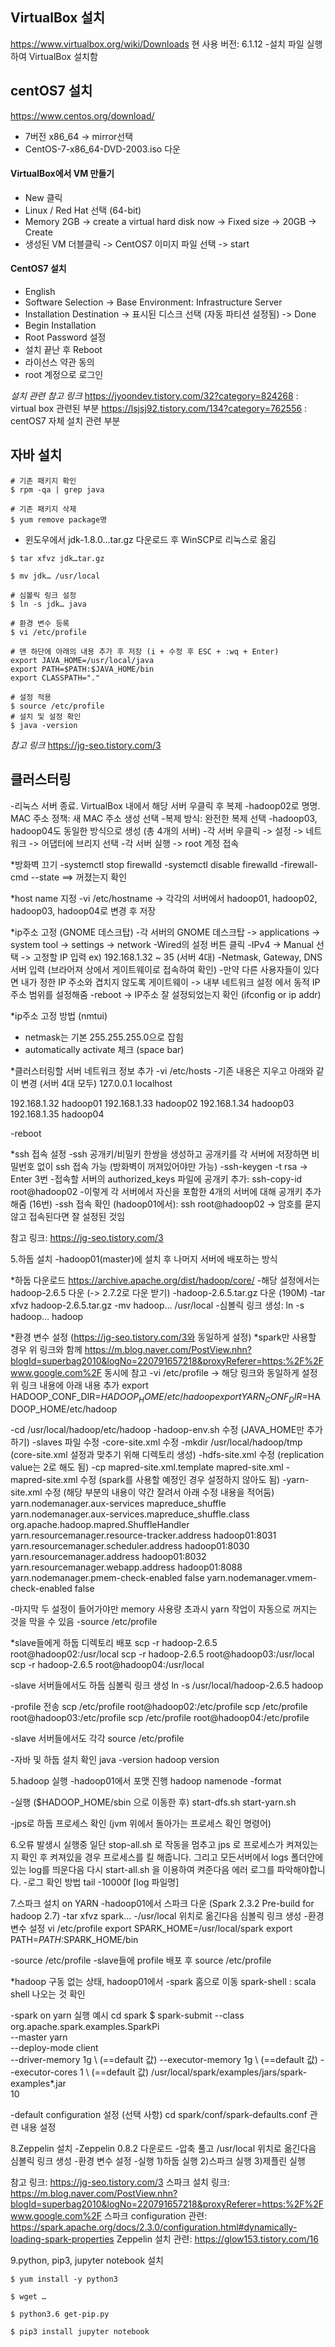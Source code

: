 ## VirtualBox 설치
https://www.virtualbox.org/wiki/Downloads
현 사용 버전: 6.1.12
-설치 파일 실행하여 VirtualBox 설치함

## centOS7 설치
https://www.centos.org/download/ 
- 7버전 x86_64 -> mirror선택
- CentOS-7-x86_64-DVD-2003.iso 다운

#### VirtualBox에서 VM 만들기
- New 클릭
- Linux / Red Hat 선택 (64-bit)
- Memory 2GB -> create a virtual hard disk now -> Fixed size -> 20GB -> Create
- 생성된 VM 더블클릭 -> CentOS7 이미지 파일 선택 -> start

#### CentOS7 설치
- English
- Software Selection -> Base Environment: Infrastructure Server
- Installation Destination -> 표시된 디스크 선택 (자동 파티션 설정됨) -> Done
- Begin Installation
- Root Password 설정
- 설치 끝난 후 Reboot
- 라이선스 약관 동의
- root 계정으로 로그인

*설치 관련 참고 링크*
https://jyoondev.tistory.com/32?category=824268 : virtual box 관련된 부분
https://lsjsj92.tistory.com/134?category=762556 : centOS7 자체 설치 관련 부분                                                                                  
                                                            

## 자바 설치
```shell
# 기존 패키지 확인
$ rpm -qa | grep java

# 기존 패키지 삭제
$ yum remove package명
```
- 윈도우에서 jdk-1.8.0...tar.gz 다운로드 후 WinSCP로 리눅스로 옮김
```shell
$ tar xfvz jdk…tar.gz

$ mv jdk… /usr/local

# 심볼릭 링크 설정
$ ln -s jdk… java 
```
```shell
# 환경 변수 등록
$ vi /etc/profile

# 맨 하단에 아래의 내용 추가 후 저장 (i + 수정 후 ESC + :wq + Enter)
export JAVA_HOME=/usr/local/java
export PATH=$PATH:$JAVA_HOME/bin
export CLASSPATH="."

# 설정 적용
$ source /etc/profile
# 설치 및 설정 확인
$ java -version
```

*참고 링크*
https://jg-seo.tistory.com/3

## 클러스터링
-리눅스 서버 종료. VirtualBox 내에서 해당 서버 우클릭 후 복제
-hadoop02로 명명. MAC 주소 정책: 새 MAC 주소 생성 선택
-복제 방식: 완전한 복제 선택
-hadoop03, hadoop04도 동일한 방식으로 생성 (총 4개의 서버)
-각 서버 우클릭 -> 설정 -> 네트워크 -> 어댑터에 브리지 선택
-각 서버 실행 -> root 계정 접속

*방화벽 끄기
-systemctl stop firewalld
-systemctl disable firewalld
-firewall-cmd --state ==> 꺼졌는지 확인

*host name 지정
-vi /etc/hostname -> 각각의 서버에서 hadoop01, hadoop02, hadoop03, hadoop04로 변경 후 저장

*ip주소 고정 (GNOME 데스크탑)
-각 서버의 GNOME 데스크탑 -> applications -> system tool -> settings -> network
-Wired의 설정 버튼 클릭
-IPv4 -> Manual 선택 -> 고정할 IP 입력
ex) 192.168.1.32 ~ 35 (서버 4대)
-Netmask, Gateway, DNS 서버 입력 (브라어져 상에서 게이트웨이로 접속하여 확인)
-만약 다른 사용자들이 있다면 내가 정한 IP 주소와 겹치지 않도록 게이트웨이 -> 내부 네트워크 설정 에서 동적 IP 주소 범위를 설정해줌
-reboot -> IP주소 잘 설정되었는지 확인 (ifconfig or ip addr)

*ip주소 고정 방법 (nmtui)
- netmask는 기본 255.255.255.0으로 잡힘
- automatically activate 체크 (space bar)

*클러스터링할 서버 네트워크 정보 추가
-vi /etc/hosts
-기존 내용은 지우고 아래와 같이 변경 (서버 4대 모두)
127.0.0.1          localhost

192.168.1.32     hadoop01
192.168.1.33     hadoop02
192.168.1.34     hadoop03
192.168.1.35     hadoop04

-reboot

*ssh 접속 설정
-ssh 공개키/비밀키 한쌍을 생성하고 공개키를 각 서버에 저장하면 비밀번호 없이 ssh 접속 가능 (방화벽이 꺼져있어야만 가능)
-ssh-keygen -t rsa -> Enter 3번
-접속할 서버의 authorized_keys 파일에 공개키 추가: ssh-copy-id root@hadoop02
-이렇게 각 서버에서 자신을 포함한 4개의 서버에 대해 공개키 추가해줌 (16번)
-ssh 접속 확인 (hadoop01에서): ssh root@hadoop02 -> 암호를 묻지 않고 접속된다면 잘 설정된 것임

참고 링크: https://jg-seo.tistory.com/3

5.하둡 설치
-hadoop01(master)에 설치 후 나머지 서버에 배포하는 방식

*하둡 다운로드
https://archive.apache.org/dist/hadoop/core/
-해당 설정에서는 hadoop-2.6.5 다운  (-> 2.7.2로 다운 받기)
-hadoop-2.6.5.tar.gz 다운 (190M)
-tar xfvz hadoop-2.6.5.tar.gz
-mv hadoop… /usr/local
-심볼릭 링크 생성: ln -s hadoop… hadoop

*환경 변수 설정 (https://jg-seo.tistory.com/3와 동일하게 설정)
*spark만 사용할 경우 위 링크와 함께 https://m.blog.naver.com/PostView.nhn?blogId=superbag2010&logNo=220791657218&proxyReferer=https:%2F%2Fwww.google.com%2F 동시에 참고
-vi /etc/profile -> 해당 링크와 동일하게 설정
위 링크 내용에 아래 내용 추가
export HADOOP_CONF_DIR=$HADOOP_HOME/etc/hadoop
export YARN_CONF_DIR=$HADOOP_HOME/etc/hadoop

-cd /usr/local/hadoop/etc/hadoop
-hadoop-env.sh 수정 (JAVA_HOME만 추가하기)
-slaves 파일 수정
-core-site.xml 수정
-mkdir /usr/local/hadoop/tmp (core-site.xml 설정과 맞추기 위해 디렉토리 생성)
-hdfs-site.xml 수정 (replication value는 2로 해도 됨)
-cp mapred-site.xml.template mapred-site.xml
-mapred-site.xml 수정 (spark를 사용할 예정인 경우 설정하지 않아도 됨)
-yarn-site.xml 수정 (해당 부분의 내용이 약간 잘려서 아래 수정 내용을 적어둠)
<property>
	<name>yarn.nodemanager.aux-services</name>
	<value>mapreduce_shuffle</value>
</property>
<property>
	<name>yarn.nodemanager.aux-services.mapreduce_shuffle.class</name>
	<value>org.apache.hadoop.mapred.ShuffleHandler</value>
</property>
<property>
	<name>yarn.resourcemanager.resource-tracker.address</name>
	<value>hadoop01:8031</value>
</property>
<property>
	<name>yarn.resourcemanager.scheduler.address</name>
	<value>hadoop01:8030</value>
</property>
<property>
	<name>yarn.resourcemanager.address</name>
	<value>hadoop01:8032</value>
</property>
<property>
	<name>yarn.resourcemanager.webapp.address</name>
	<value>hadoop01:8088</value>
</property>
<property>
	<name>yarn.nodemanager.pmem-check-enabled</name>
	<value>false</value>
</property>
<property>
	<name>yarn.nodemanager.vmem-check-enabled</name>
	<value>false</value>
</property>

-마지막 두 설정이 들어가야만 memory 사용량 초과시 yarn 작업이 자동으로 꺼지는 것을 막을 수 있음
-source /etc/profile

*slave들에게 하둡 디렉토리 배포
scp -r hadoop-2.6.5 root@hadoop02:/usr/local
scp -r hadoop-2.6.5 root@hadoop03:/usr/local
scp -r hadoop-2.6.5 root@hadoop04:/usr/local

-slave 서버들에서도 하둡 심볼릭 링크 생성
ln -s /usr/local/hadoop-2.6.5 hadoop

-profile 전송
scp /etc/profile root@hadoop02:/etc/profile
scp /etc/profile root@hadoop03:/etc/profile
scp /etc/profile root@hadoop04:/etc/profile

-slave 서버들에서도 각각 source /etc/profile

-자바 및 하둡 설치 확인
java -version
hadoop version

5.hadoop 실행
-hadoop01에서 포맷 진행
hadoop namenode -format

-실행 ($HADOOP_HOME/sbin 으로 이동한 후)
start-dfs.sh
start-yarn.sh

-jps로 하둡 프로세스 확인 (jvm 위에서 돌아가는 프로세스 확인 명령어)

6.오류 발생시
실행중 일단 stop-all.sh 로 작동을 멈추고 jps 로 프로세스가 켜져있는지 확인 후 켜져있을 경우 프로세스를 킬 해줍니다.
그리고 모든서버에서 logs 폴더안에 있는 log를 띄운다음 다시 start-all.sh 을 이용하여 켜준다음 에러 로그를 파악해야합니다.
-로그 확인 방법
tail -10000f [log 파일명]

7.스파크 설치 on YARN
-hadoop01에서 스파크 다운 (Spark 2.3.2 Pre-build for hadoop 2.7)
-tar xfvz spark…
-/usr/local 위치로 옮긴다음 심볼릭 링크 생성
-환경변수 설정
vi /etc/profile
export SPARK_HOME=/usr/local/spark
export PATH=$PATH:$SPARK_HOME/bin

-source /etc/profile
-slave들에 profile 배포 후 source /etc/profile

*hadoop 구동 없는 상태, hadoop01에서
-spark 홈으로 이동
spark-shell : scala shell 나오는 것 확인

-spark on yarn 실행 예시
cd spark
$ spark-submit --class org.apache.spark.examples.SparkPi \
--master yarn \
--deploy-mode client \
--driver-memory 1g \        (==default 값)
--executor-memory 1g \    (==default 값)
--executor-cores 1 \          (==default 값)
/usr/local/spark/examples/jars/spark-examples*.jar \
10

-default configuration 설정 (선택 사항)
cd spark/conf/spark-defaults.conf
관련 내용 설정

8.Zeppelin 설치
-Zeppelin 0.8.2 다운로드
-압축 풀고 /usr/local 위치로 옮긴다음 심볼릭 링크 생성
-환경 변수 설정
-실행
1)하둡 실행
2)스파크 실행
3)제플린 실행

참고 링크: https://jg-seo.tistory.com/3
스파크 설치 링크: https://m.blog.naver.com/PostView.nhn?blogId=superbag2010&logNo=220791657218&proxyReferer=https:%2F%2Fwww.google.com%2F
스파크 configuration 관련: https://spark.apache.org/docs/2.3.0/configuration.html#dynamically-loading-spark-properties
Zeppelin 설치 관련: https://glow153.tistory.com/16


9.python, pip3, jupyter notebook 설치
```shell
$ yum install -y python3

$ wget …

$ python3.6 get-pip.py

$ pip3 install jupyter notebook
```
